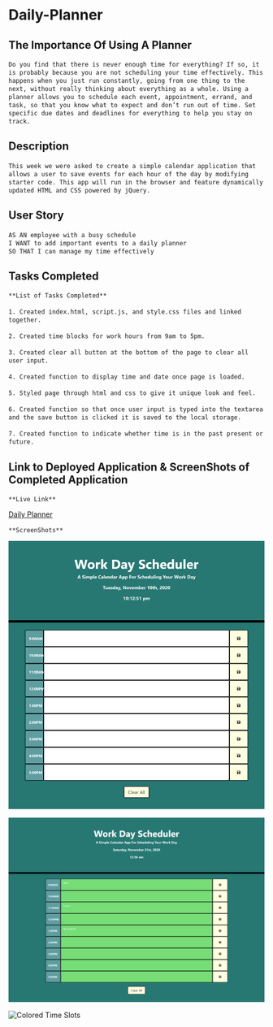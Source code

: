 # Daily-Planner

## The Importance Of Using A Planner

    Do you find that there is never enough time for everything? If so, it is probably because you are not scheduling your time effectively. This happens when you just run constantly, going from one thing to the next, without really thinking about everything as a whole. Using a planner allows you to schedule each event, appointment, errand, and task, so that you know what to expect and don’t run out of time. Set specific due dates and deadlines for everything to help you stay on track.

## Description

    This week we were asked to create a simple calendar application that allows a user to save events for each hour of the day by modifying starter code. This app will run in the browser and feature dynamically updated HTML and CSS powered by jQuery.

## User Story

```
AS AN employee with a busy schedule
I WANT to add important events to a daily planner
SO THAT I can manage my time effectively
```

## Tasks Completed

    **List of Tasks Completed**

    1. Created index.html, script.js, and style.css files and linked together.

    2. Created time blocks for work hours from 9am to 5pm.

    3. Created clear all button at the bottom of the page to clear all user input.

    4. Created function to display time and date once page is loaded.

    5. Styled page through html and css to give it unique look and feel.

    6. Created function so that once user input is typed into the textarea and the save button is clicked it is saved to the local storage.

    7. Created function to indicate whether time is in the past present or future.

## Link to Deployed Application & ScreenShots of Completed Application

    **Live Link**
[Daily Planner](https://dspark8916.github.io/Daily-Planner/)

    **ScreenShots**
![Clear Planner](assets/images/DailyPlanner.png)

![Planner With Saved Tasks](assets/images/SavedTasks.png)

![Colored Time Slots](assets/images/coloredtimeslot.png)